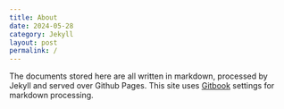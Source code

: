 ```yaml
---
title: About
date: 2024-05-28
category: Jekyll
layout: post
permalink: /
---
```


The documents stored here are all written in markdown, processed by Jekyll and
served over Github Pages. This site uses [Gitbook](https://github.com/sighingnow/jekyll-gitbook)
settings for markdown processing.